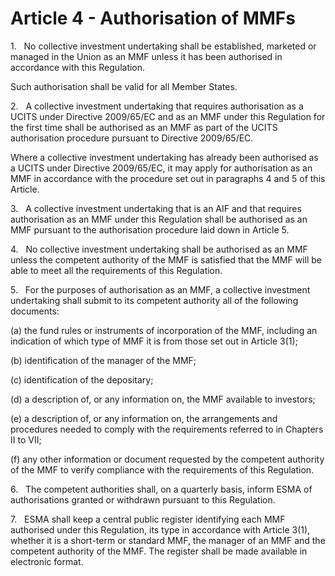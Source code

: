 # Article 4 - Authorisation of MMFs


1.   No collective investment undertaking shall be established, marketed or managed in the Union as an MMF unless it has been authorised in accordance with this Regulation.

Such authorisation shall be valid for all Member States.

2.   A collective investment undertaking that requires authorisation as a UCITS under Directive 2009/65/EC and as an MMF under this Regulation for the first time shall be authorised as an MMF as part of the UCITS authorisation procedure pursuant to Directive 2009/65/EC.

Where a collective investment undertaking has already been authorised as a UCITS under Directive 2009/65/EC, it may apply for authorisation as an MMF in accordance with the procedure set out in paragraphs 4 and 5 of this Article.

3.   A collective investment undertaking that is an AIF and that requires authorisation as an MMF under this Regulation shall be authorised as an MMF pursuant to the authorisation procedure laid down in Article 5.

4.   No collective investment undertaking shall be authorised as an MMF unless the competent authority of the MMF is satisfied that the MMF will be able to meet all the requirements of this Regulation.

5.   For the purposes of authorisation as an MMF, a collective investment undertaking shall submit to its competent authority all of the following documents:

(a) the fund rules or instruments of incorporation of the MMF, including an indication of which type of MMF it is from those set out in Article 3(1);

(b) identification of the manager of the MMF;

(c) identification of the depositary;

(d) a description of, or any information on, the MMF available to investors;

(e) a description of, or any information on, the arrangements and procedures needed to comply with the requirements referred to in Chapters II to VII;

(f) any other information or document requested by the competent authority of the MMF to verify compliance with the requirements of this Regulation.

6.   The competent authorities shall, on a quarterly basis, inform ESMA of authorisations granted or withdrawn pursuant to this Regulation.

7.   ESMA shall keep a central public register identifying each MMF authorised under this Regulation, its type in accordance with Article 3(1), whether it is a short-term or standard MMF, the manager of an MMF and the competent authority of the MMF. The register shall be made available in electronic format.
